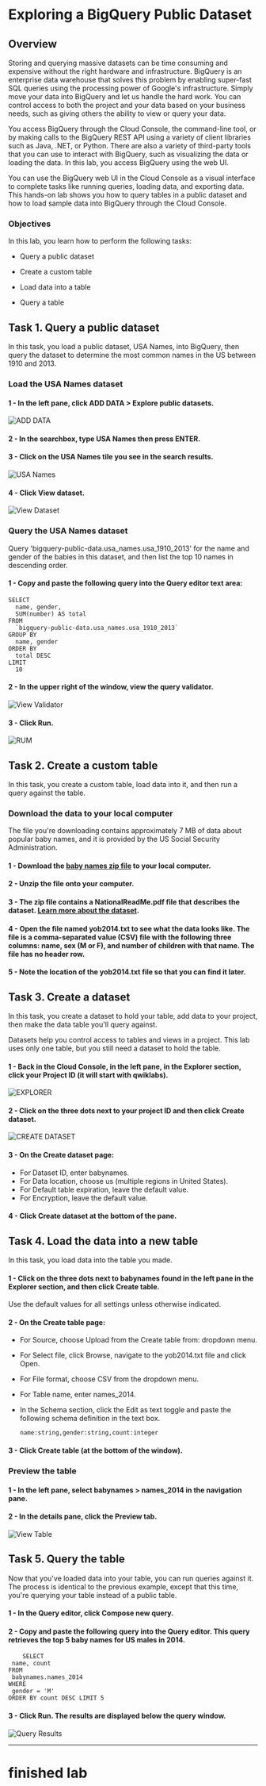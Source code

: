 # Exploring a BigQuery Public Dataset

## Overview

Storing and querying massive datasets can be time consuming and expensive without the right hardware and infrastructure. BigQuery is an enterprise data warehouse that solves this problem by enabling super-fast SQL queries using the processing power of Google's infrastructure. Simply move your data into BigQuery and let us handle the hard work. You can control access to both the project and your data based on your business needs, such as giving others the ability to view or query your data.

You access BigQuery through the Cloud Console, the command-line tool, or by making calls to the BigQuery REST API using a variety of client libraries such as Java, .NET, or Python. There are also a variety of third-party tools that you can use to interact with BigQuery, such as visualizing the data or loading the data. In this lab, you access BigQuery using the web UI.

You can use the BigQuery web UI in the Cloud Console as a visual interface to complete tasks like running queries, loading data, and exporting data. This hands-on lab shows you how to query tables in a public dataset and how to load sample data into BigQuery through the Cloud Console.

### Objectives

In this lab, you learn how to perform the following tasks:

- Query a public dataset

- Create a custom table

- Load data into a table

- Query a table

## Task 1. Query a public dataset

In this task, you load a public dataset, USA Names, into BigQuery, then query the dataset to determine the most common names in the US between 1910 and 2013.

### Load the USA Names dataset

#### 1 - In the left pane, click ADD DATA > Explore public datasets.

![ADD DATA](https://github.com/tmabgdata/Data-Engineering-Big-Data-and-Machine-Learning-on-GCP/blob/master/Google%20Cloud%20Big%20Data%20and%20Machine%20Learning%20Fundamentals/Lab%20Exploring%20a%20BigQuery%20Public%20Dataset/images/1_add_data.png?raw=true)

#### 2 - In the searchbox, type USA Names then press ENTER.

#### 3 - Click on the USA Names tile you see in the search results.

![USA Names](https://github.com/tmabgdata/Data-Engineering-Big-Data-and-Machine-Learning-on-GCP/blob/master/Google%20Cloud%20Big%20Data%20and%20Machine%20Learning%20Fundamentals/Lab%20Exploring%20a%20BigQuery%20Public%20Dataset/images/3_select_dataset.png?raw=true)

#### 4 - Click View dataset.

![View Dataset](https://github.com/tmabgdata/Data-Engineering-Big-Data-and-Machine-Learning-on-GCP/blob/master/Google%20Cloud%20Big%20Data%20and%20Machine%20Learning%20Fundamentals/Lab%20Exploring%20a%20BigQuery%20Public%20Dataset/images/4_select_dataset_usa_names.png?raw=true)

### Query the USA Names dataset

Query 'bigquery-public-data.usa_names.usa_1910_2013' for the name and gender of the babies in this dataset, and then list the top 10 names in descending order.

#### 1 - Copy and paste the following query into the Query editor text area:

```
SELECT
  name, gender,
  SUM(number) AS total
FROM
  `bigquery-public-data.usa_names.usa_1910_2013`
GROUP BY
  name, gender
ORDER BY
  total DESC
LIMIT
  10
```

#### 2 - In the upper right of the window, view the query validator.

![View Validator](https://github.com/tmabgdata/Data-Engineering-Big-Data-and-Machine-Learning-on-GCP/blob/master/Google%20Cloud%20Big%20Data%20and%20Machine%20Learning%20Fundamentals/Lab%20Exploring%20a%20BigQuery%20Public%20Dataset/images/2_2_view_validator.png?raw=true)

#### 3 - Click Run.

![RUM](https://github.com/tmabgdata/Data-Engineering-Big-Data-and-Machine-Learning-on-GCP/blob/master/Google%20Cloud%20Big%20Data%20and%20Machine%20Learning%20Fundamentals/Lab%20Exploring%20a%20BigQuery%20Public%20Dataset/images/2_3_click_RUM.png?raw=true)

## Task 2. Create a custom table

In this task, you create a custom table, load data into it, and then run a query against the table.

### Download the data to your local computer

The file you're downloading contains approximately 7 MB of data about popular baby names, and it is provided by the US Social Security Administration.

#### 1 - Download the [baby names zip file](https://www.ssa.gov/OACT/babynames/names.zip) to your local computer.

#### 2 - Unzip the file onto your computer.

#### 3 - The zip file contains a NationalReadMe.pdf file that describes the dataset. [Learn more about the dataset](https://www.ssa.gov/OACT/babynames/background.html).

#### 4 - Open the file named yob2014.txt to see what the data looks like. The file is a comma-separated value (CSV) file with the following three columns: name, sex (M or F), and number of children with that name. The file has no header row.

#### 5 - Note the location of the yob2014.txt file so that you can find it later.

## Task 3. Create a dataset

In this task, you create a dataset to hold your table, add data to your project, then make the data table you'll query against.

Datasets help you control access to tables and views in a project. This lab uses only one table, but you still need a dataset to hold the table.

#### 1 - Back in the Cloud Console, in the left pane, in the Explorer section, click your Project ID (it will start with qwiklabs).

![EXPLORER](https://github.com/tmabgdata/Data-Engineering-Big-Data-and-Machine-Learning-on-GCP/blob/master/Google%20Cloud%20Big%20Data%20and%20Machine%20Learning%20Fundamentals/Lab%20Exploring%20a%20BigQuery%20Public%20Dataset/images/3_1_explorer.png?raw=true)

#### 2 - Click on the three dots next to your project ID and then click Create dataset.

![CREATE DATASET](https://github.com/tmabgdata/Data-Engineering-Big-Data-and-Machine-Learning-on-GCP/blob/master/Google%20Cloud%20Big%20Data%20and%20Machine%20Learning%20Fundamentals/Lab%20Exploring%20a%20BigQuery%20Public%20Dataset/images/3_2_create_dataset.png?raw=true)

#### 3 - On the Create dataset page:

  - For Dataset ID, enter babynames.
  - For Data location, choose us (multiple regions in United States).
  - For Default table expiration, leave the default value.
  - For Encryption, leave the default value.
    
#### 4 - Click Create dataset at the bottom of the pane.

## Task 4. Load the data into a new table

In this task, you load data into the table you made.

#### 1 - Click on the three dots next to babynames found in the left pane in the Explorer section, and then click Create table.

Use the default values for all settings unless otherwise indicated.

#### 2 - On the Create table page:

  - For Source, choose Upload from the Create table from: dropdown menu.
  - For Select file, click Browse, navigate to the yob2014.txt file and click Open.
  - For File format, choose CSV from the dropdown menu.
  - For Table name, enter names_2014.
  - In the Schema section, click the Edit as text toggle and paste the following schema definition in the text box.

    ```
    name:string,gender:string,count:integer

    ```
#### 3 - Click Create table (at the bottom of the window).

### Preview the table

#### 1 - In the left pane, select babynames > names_2014 in the navigation pane.

#### 2 - In the details pane, click the Preview tab.

![View Table](https://github.com/tmabgdata/Data-Engineering-Big-Data-and-Machine-Learning-on-GCP/blob/master/Google%20Cloud%20Big%20Data%20and%20Machine%20Learning%20Fundamentals/Lab%20Exploring%20a%20BigQuery%20Public%20Dataset/images/4_2_preview_table.png?raw=true)

## Task 5. Query the table

Now that you've loaded data into your table, you can run queries against it. The process is identical to the previous example, except that this time, you're querying your table instead of a public table.

#### 1 - In the Query editor, click Compose new query.

#### 2 - Copy and paste the following query into the Query editor. This query retrieves the top 5 baby names for US males in 2014.

```
    SELECT
 name, count
FROM
 babynames.names_2014
WHERE
 gender = 'M'
ORDER BY count DESC LIMIT 5

```

#### 3 - Click Run. The results are displayed below the query window.

![Query Results](https://github.com/tmabgdata/Data-Engineering-Big-Data-and-Machine-Learning-on-GCP/blob/master/Google%20Cloud%20Big%20Data%20and%20Machine%20Learning%20Fundamentals/Lab%20Exploring%20a%20BigQuery%20Public%20Dataset/images/5_3_run.png?raw=true)

---

# finished lab